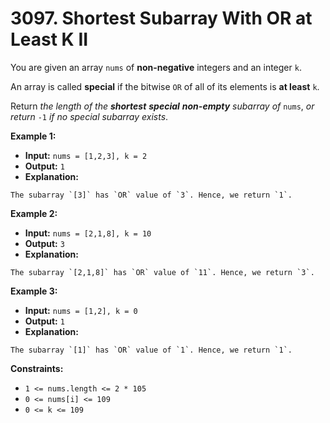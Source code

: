 # 3097. Shortest Subarray With OR at Least K II

You are given an array `nums` of **non-negative** integers and an integer `k`.

An array is called **special** if the bitwise `OR` of all of its elements is **at least** `k`.

Return _the length of the **shortest** **special** **non-empty**_ _subarray_ _of_ `nums`, _or return_ `-1` _if no special subarray exists_.

**Example 1:**

* **Input:** `nums = [1,2,3], k = 2`
* **Output:** `1`
* **Explanation:**
```
The subarray `[3]` has `OR` value of `3`. Hence, we return `1`.
```

**Example 2:**

* **Input:** `nums = [2,1,8], k = 10`
* **Output:** `3`
* **Explanation:**
```
The subarray `[2,1,8]` has `OR` value of `11`. Hence, we return `3`.
```

**Example 3:**

* **Input:** `nums = [1,2], k = 0`
* **Output:** `1`
* **Explanation:**
```
The subarray `[1]` has `OR` value of `1`. Hence, we return `1`.
```

**Constraints:**

*   `1 <= nums.length <= 2 * 105`
*   `0 <= nums[i] <= 109`
*   `0 <= k <= 109`
